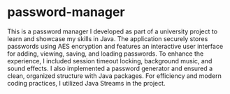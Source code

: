 # password-manager
This is a password manager I developed as part of a university project to learn and showcase my skills in Java. The application securely stores passwords using AES encryption and features an interactive user interface for adding, viewing, saving, and loading passwords. To enhance the experience, I included session timeout locking, background music, and sound effects. I also implemented a password generator and ensured a clean, organized structure with Java packages. For efficiency and modern coding practices, I utilized Java Streams in the project.
